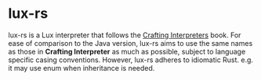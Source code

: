 # lux-rs

lux-rs is a Lux interpreter that follows the [Crafting Interpreters](https://craftinginterpreters.com/scanning.html) book.
For ease of comparison to the Java version, lux-rs aims to use the same names as those in **Crafting Interpreter** as much as possible,
subject to language specific casing conventions. However, lux-rs adheres to idiomatic Rust. e.g. it may use enum when inheritance is needed.

